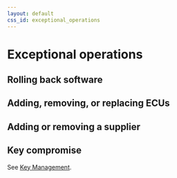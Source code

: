 ```yaml
---
layout: default
css_id: exceptional_operations
---
```


# Exceptional operations

## Rolling back software

## Adding, removing, or replacing ECUs

## Adding or removing a supplier

## Key compromise

See [Key Management](key_management.html).